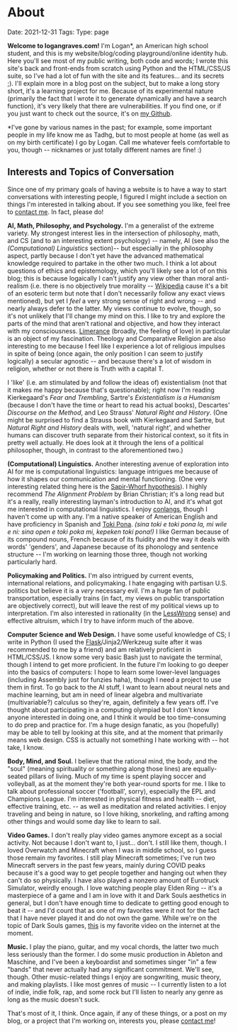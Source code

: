 # About
Date: 2021-12-31
Tags: 
Type: page

**Welcome to logangraves.com!** I'm Logan*, an American high school student, and this is my website/blog/coding playground/online identity hub. Here you'll see most of my public writing, both code and words; I wrote this site's back and front-ends from scratch using Python and the HTML/CSS/JS suite, so I've had a lot of fun with the site and its features... and its secrets ;). I'll explain more in a blog post on the subject, but to make a long story short, it's a learning project for me. Because of its experimental nature (primarily the fact that I wrote it to generate dynamically and have a search function), it's very likely that there are vulnerabilities. If you find one, or if you just want to check out the source, it's on [my Github](https://github.com/lgngrvs/logangraves.com). 

\*I've gone by various names in the past; for example, some important people in my life know me as Tadhg, but to most people at home (as well as on my birth certificate) I go by Logan. Call me whatever feels comfortable to you, though -- nicknames or just totally different names are fine! :)

## Interests and Topics of Conversation
Since one of my primary goals of having a website is to have a way to start conversations with interesting people, I figured I might include a section on things I'm interested in talking about. If you see something you like, feel free to [contact me](/identities). In fact, please do!

**AI, Math, Philosophy, and Psychology.** I'm a generalist of the extreme variety. My strongest interest lies in the intersection of philosophy, math, and CS (and to an interesting extent psychology) -- namely, AI (see also the *(Computational) Linguistics* section)-- but especially in the philosophy aspect, partly because I don't yet have the advanced mathematical knowledge required to partake in the other two much. I think a lot about questions of ethics and epistemology, which you'll likely see a lot of on this blog; this is because logaically I can't justify any view other than moral anti-realism (i.e. there is no objectively true morality -- [Wikipedia](https://en.wikipedia.org/wiki/Anti-realism) cause it's a bit of an esoteric term but note that I don't necessarily follow any exact views mentioned), but yet I *feel* a very strong sense of right and wrong -- and nearly always defer to the latter. My views continue to evolve, though, so it's not unlikely that I'll change my mind on this. I like to try and explore the parts of the mind that aren't rational and objective, and how they interact with my consciousness. [Limerance](https://en.wikipedia.org/wiki/Limerence) (broadly, the feeling of love) in particular is an object of my fascination. Theology and Comparative Religion are also interesting to me because I feel like I experience a lot of religious impulses in spite of being (once again, the only position I can seem to justify logically) a secular agnostic -- and because there's a lot of wisdom in religion, whether or not there is Truth with a capital T. 

I 'like' (i.e. am stimulated by and follow the ideas of) existentialism (not that it makes me happy because that's questionable); right now I'm reading Kierkegaard's *Fear and Trembling*, Sartre's *Existentialism is a Humanism* (because I don't have the time or heart to read his actual books), Descartes' *Discourse on the Method*, and Leo Strauss' *Natural Right and History*. (One might be surprised to find a Strauss book with Kierkegaard and Sartre, but *Natural Right and History* deals with, well, 'natural right', and whether humans can discover truth separate from their historical context, so it fits in pretty well actually. He does look at it through the lens of a political philosopher, though, in contrast to the aforementioned two.)

**(Computational) Linguistics.** Another interesting avenue of exploration into AI for me is computational linguistics: language intrigues me because of how it shapes our communication and mental functioning. (One very interesting related thing here is the [Sapir-Whorf hypothesis](https://en.wikipedia.org/wiki/Linguistic_relativity)). I highly recommend *The Alignment Problem* by Brian Christian; it's a long read but it's a really, really interesting layman's introduction to AI, and it's what got me interested in computational linguistics. I enjoy [conlangs](https://en.wikipedia.org/wiki/Constructed_language), though I haven't come up with any. I'm a native speaker of American English and have proficiency in Spanish and [Toki Pona](https://en.wikipedia.org/wiki/Toki_Pona). *(sina toki e toki pona la, mi wile e ni: sina open e toki poka mi, kepeken toki pona!)* I like German because of its compound nouns, French because of its fluidity and the way it deals with words' 'genders', and Japanese because of its phonology and sentence structure -- I'm working on learning those three, though not working particularly hard. 

**Policymaking and Politics.** I'm also intrigued by current events, international relations, and policymaking. I hate engaging with partisan U.S. politics but believe it is a *very* necessary evil. I'm a huge fan of public transportation, especially trains (in fact, my views on public transportation are objectively correct), but will leave the rest of my political views up to interpretation. I'm also interested in rationality (in the [LessWrong](https://www.lesswrong.com/posts/bJ2haLkcGeLtTWaD5/welcome-to-lesswrong) sense) and effective altruism, which I try to have inform much of the above. 

**Computer Science and Web Design.** I have some useful knowledge of CS; I write in Python (I used the [Flask](https://flask.palletsprojects.com/en/2.2.0/)/Jinja2/Werkzeug suite after it was recommended to me by a friend) and am relatively proficient in HTML/CSS/JS. I know some very basic Bash just to navigate the terminal, though I intend to get more proficient. In the future I'm looking to go deeper into the basics of computers: I hope to learn some lower-level languages (including Assembly just for funzies haha), though I need a project to use them in first. To go back to the AI stuff, I want to learn about neural nets and machine learning, but am in need of linear algebra and multivariate (multivariable?) calculus so they're, again, definitely a few years off. I've thought about participating in a computing olympiad but I don't know anyone interested in doing one, and I think it would be too time-consuming to do prep and practice for. I'm a huge design fanatic, as you (hopefully) may be able to tell by looking at this site, and at the moment that primarily means web design. CSS is actually not something I hate working with -- hot take, I know. 

**Body, Mind, and Soul.** I believe that the rational mind, the body, and the "soul" (meaning spirituality or something along those lines) are equally-seated pillars of living. Much of my time is spent playing soccer and volleyball, as at the moment they're both year-round sports for me. I like to talk about professional soccer ('football', sorry), especially the EPL and Champions League. I'm interested in physical fitness and health -- diet, effective training, etc. -- as well as meditation and related activities. I enjoy traveling and being in nature, so I love hiking, snorkeling, and rafting among other things and would some day like to learn to sail. 

**Video Games.** I don't really play video games anymore except as a social activity. Not because I don't want to, I just... don't. I still like them, though. I loved Overwatch and Minecraft when I was in middle school, so I guess those remain my favorites. I still play Minecraft sometimes; I've run two Minecraft servers in the past few years, mainly during COVID peaks because it's a good way to get people together and hanging out when they can't do so physically. I have also played a nonzero amount of Eurotruck Simulator, weirdly enough. I love watching people play Elden Ring -- it's a masterpiece of a game and I am in love with it and Dark Souls aesthetics in general, but I don't have enough time to dedicate to getting good enough to beat it -- and I'd count that as one of my favorites were it not for the fact that I have never played it and do not own the game. While we're on the topic of Dark Souls games, [this](https://www.youtube.com/watch?v=xpf3KQBIoCY) is my favorite video on the internet at the moment. 

**Music.** I play the piano, guitar, and my vocal chords, the latter two much less seriously than the former. I do some music production in Ableton and Maschine, and I've been a keyboardist and sometimes singer "in" a few "bands" that never actually had any significant commitment. We'll see, though. Other music-related things I enjoy are songwriting, music theory, and making playlists. I like most genres of music -- I currently listen to a lot of indie, indie folk, rap, and some rock but I'll listen to nearly any genre as long as the music doesn't suck.

That's most of it, I think. Once again, if any of these things, or a post on my blog, or a project that I'm working on, interests you, please [contact me](/identities)!
